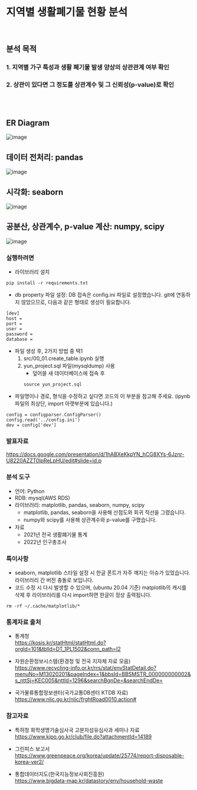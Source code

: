 # 지역별 생활폐기물 현황 분석
<br>

## 분석 목적
### 1. 지역별 가구 특성과 생활 폐기물 발생 양상의 상관관계 여부 확인
### 2. 상관이 있다면 그 정도를 상관계수 및 그 신뢰성(p-value)로 확인
<br><br>

## ER Diagram
![image](https://github.com/YunOh21/eda_project/assets/86283716/980fba7a-ce66-4711-abcb-2de25cbb5ecd)

## 데이터 전처리: pandas
![image](https://github.com/YunOh21/eda_project/assets/86283716/a64944a1-d44a-49a4-a233-d5f1c546a560)

## 시각화: seaborn
![image](https://github.com/YunOh21/eda_project/assets/86283716/7d39d52a-c42a-4fb7-97fa-5cf10ef6f291)

## 공분산, 상관계수, p-value 계산: numpy, scipy
![image](https://github.com/YunOh21/eda_project/assets/86283716/e3f1c1a7-c158-43ca-aee9-47f9af81ac91)

### 실행하려면
- 라이브러리 설치
```
pip install -r requirements.txt
```
- db property 파일 설정: DB 접속은 config.ini 파일로 설정했습니다. git에 연동하지 않았으므로, 다음과 같은 형태로 생성이 필요합니다.
```
[dev]
host = 
port = 
user = 
password = 
database = 
```
- 파일 생성 후, 2가지 방법 중 택1
  1. src/00_01.create_table.ipynb 실행
  2. yun_project.sql 파일(mysqldump) 사용
      - 덮어쓸 새 데이터베이스에 접속 후
      ```
      source yun_project.sql
      ```
- 파일명이나 경로, 형식을 수정하고 싶다면 코드의 이 부분을 참고해 주세요. (ipynb 파일의 최상단, import 아랫부분에 있습니다.)
```
config = configparser.ConfigParser()
config.read('../config.ini')
dev = config['dev']
```

### 발표자료
https://docs.google.com/presentation/d/1hABXeKkpYN_hCG8XYs-6Jznr-U8220AZZT0lpReLpHU/edit#slide=id.p

### 분석 도구
- 언어: Python
- RDB: mysql(AWS RDS)
- 라이브러리: matplotlib, pandas, seaborn, numpy, scipy
    - matplotlib, pandas, seaborn을 사용해 산점도와 회귀 직선을 그렸습니다.
    - numpy와 scipy를 사용해 상관계수와 p-value를 구했습니다.
- 자료
    - 2021년 전국 생활폐기물 통계
    - 2022년 인구총조사

### 특이사항
- seaborn, matplotlib 스타일 설정 시 한글 폰트가 자주 깨지는 이슈가 있었습니다. 라이브러리 간 버전 충돌로 보입니다.
- 코드 수정 시 다시 발생할 수 있으며, (ubuntu 20.04 기준) matplotlib의 캐시를 삭제 후 라이브러리를 다시 import하면 한글이 정상 출력됩니다.
```
rm -rf ~/.cache/matplotlib/*
```

### 통계자료 출처
- 통계청<br>
https://kosis.kr/statHtml/statHtml.do?orgId=101&tblId=DT_1PL1502&conn_path=I2

- 자원순환정보시스템(환경청 및 전국 지자체 자료 모음)<br>
https://www.recycling-info.or.kr/rrs/stat/envStatDetail.do?menuNo=M13020201&pageIndex=1&bbsId=BBSMSTR_000000000002&s_nttSj=KEC005&nttId=1296&searchBgnDe=&searchEndDe=

- 국가물류통합정보센터(국가교통DB센터 KTDB 자료)<br>
https://www.nlic.go.kr/nlic/frghtRoad0010.action#

### 참고자료
- 특허청 화학생명기술심사국 고분자섬유심사과 세미나 자료<br>
https://www.kipo.go.kr/club/file.do?attachmentId=14189

- 그린피스 보고서<br>
https://www.greenpeace.org/korea/update/25774/report-disposable-korea-ver2/

- 통합데이터지도(한국지능정보사회진흥원)<br>
https://www.bigdata-map.kr/datastory/env/household-waste
